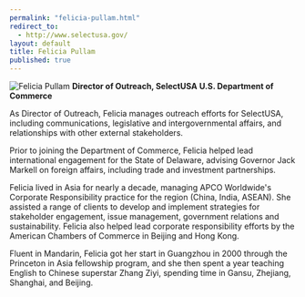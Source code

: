 ```yaml
---
permalink: "felicia-pullam.html"
redirect_to:
  - http://www.selectusa.gov/
layout: default
title: Felicia Pullam
published: true
---
```



<span class="imgright">![Felicia Pullam](https://media.licdn.com/mpr/mpr/shrink_200_200/p/3/000/019/23b/3ec61cd.jpg)
**Director of Outreach, SelectUSA**
**U.S. Department of Commerce**</span>


As Director of Outreach, Felicia manages outreach efforts for SelectUSA, including communications, legislative and intergovernmental affairs, and relationships with other external stakeholders.  

Prior to joining the Department of Commerce, Felicia helped lead international engagement for the State of Delaware, advising Governor Jack Markell on foreign affairs, including trade and investment partnerships. 

Felicia lived in Asia for nearly a decade, managing APCO Worldwide's Corporate Responsibility practice for the region (China, India, ASEAN).  She assisted a range of clients to develop and implement strategies for stakeholder engagement, issue management, government relations and sustainability.  Felicia also helped lead corporate responsibility efforts by the American Chambers of Commerce in Beijing and Hong Kong.

Fluent in Mandarin, Felicia got her start in Guangzhou in 2000 through the Princeton in Asia fellowship program, and she then spent a year teaching English to Chinese superstar Zhang Ziyi, spending time in Gansu, Zhejiang, Shanghai, and Beijing.

